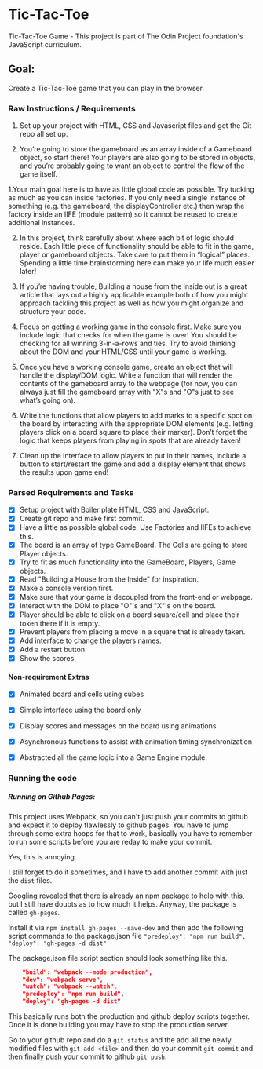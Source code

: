 # Tic-Tac-Toe
Tic-Tac-Toe Game - This project is part of The Odin Project foundation's JavaScript curriculum.



## Goal:
Create a Tic-Tac-Toe game that you can play in the browser.

### Raw Instructions / Requirements


1. Set up your project with HTML, CSS and Javascript files and get the Git repo all set up.

2. You’re going to store the gameboard as an array inside of a Gameboard object, so start there! Your players are also going to be stored in objects, and you’re probably going to want an object to control the flow of the game itself.

  1.Your main goal here is to have as little global code as possible. Try tucking as much as you can inside factories. If you only need a single instance of something (e.g. the gameboard, the displayController etc.) then wrap the factory inside an IIFE (module pattern) so it cannot be reused to create additional instances.

  2. In this project, think carefully about where each bit of logic should reside. Each little piece of functionality should be able to fit in the game, player or gameboard objects. Take care to put them in “logical” places. Spending a little time brainstorming here can make your life much easier later!

  3. If you’re having trouble, Building a house from the inside out is a great article that lays out a highly applicable example both of how you might approach tackling this project as well as how you might organize and structure your code.

3. Focus on getting a working game in the console first. Make sure you include logic that checks for when the game is over! You should be checking for all winning 3-in-a-rows and ties. Try to avoid thinking about the DOM and your HTML/CSS until your game is working.

4. Once you have a working console game, create an object that will handle the display/DOM logic. Write a function that will render the contents of the gameboard array to the webpage (for now, you can always just fill the gameboard array with "X"s and "O"s just to see what’s going on).

5. Write the functions that allow players to add marks to a specific spot on the board by interacting with the appropriate DOM elements (e.g. letting players click on a board square to place their marker). Don’t forget the logic that keeps players from playing in spots that are already taken!

6. Clean up the interface to allow players to put in their names, include a button to start/restart the game and add a display element that shows the results upon game end!

### Parsed Requirements and Tasks
- [X] Setup project with Boiler plate HTML, CSS and JavaScript.
- [X] Create git repo and make first commit.
- [X] Have a little as possible global code.  Use Factories and IIFEs to achieve this. 
- [X] The board is an array of type GameBoard. The Cells are going to store Player objects.
- [X] Try to fit as much functionality into the GameBoard, Players, Game objects.  
- [X] Read "Building a House from the Inside" for inspiration.
- [X] Make a console version first.
- [X] Make sure that your game is decoupled from the front-end or webpage.
- [X] Interact with the DOM to place "O"'s and "X"'s on the board.
- [X] Player should be able to click on a board square/cell and place their token there if it is empty.
- [X] Prevent players from placing a move in a square that is already taken.
- [X] Add interface to change the players names.
- [X] Add a restart button.
- [X] Show the scores

#### Non-requirement Extras
- [X] Animated board and cells using cubes
- [X] Simple interface using the board only
- [X] Display scores and messages on the board using animations
- [X] Asynchronous functions to assist with animation timing synchronization 
- [X] Abstracted all the game logic into a Game Engine module.


### Running the code

##### Running on Github Pages:
This project uses Webpack, so you can't just push your commits to github and expect it to deploy flawlessly to github pages.  You have to jump through some extra hoops for that to work, basically you have to remember to run some scripts before you are reday to make your commit.

Yes, this is annoying. 

I still forget to do it sometimes, and I have to add another commit with just the `dist` files.


Googling revealed that there is already an npm package to help with this, but I still have doubts as to how much it helps.  Anyway, the package is called `gh-pages`.

Install it via `npm install gh-pages --save-dev` and then add the following script commands to the package.json file `"predeploy": "npm run build", "deploy": "gh-pages -d dist"`

The package.json file script section should look something like this.
```json
    "build": "webpack --mode production",
    "dev": "webpack serve",
    "watch": "webpack --watch",
    "predeploy": "npm run build",
    "deploy": "gh-pages -d dist"
```

This basically runs both the production and github deploy scripts together.  Once it is done building you may have to stop the production server.

Go to your github repo and do a `git status` and the add all the newly modified files with `git add <file>` and then do your commit `git commit` and then finally push your commit to github `git push`. 






